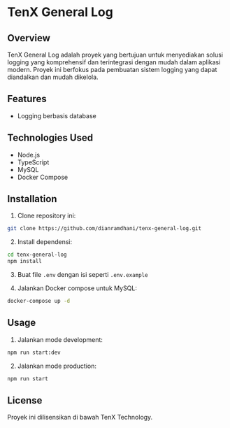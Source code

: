 
# TenX General Log

## Overview
TenX General Log adalah proyek yang bertujuan untuk menyediakan solusi logging yang komprehensif dan terintegrasi dengan mudah dalam aplikasi modern. Proyek ini berfokus pada pembuatan sistem logging yang dapat diandalkan dan mudah dikelola.

## Features
- Logging berbasis database

## Technologies Used
- Node.js
- TypeScript
- MySQL
- Docker Compose

## Installation
1. Clone repository ini:

```bash
git clone https://github.com/dianramdhani/tenx-general-log.git
```

2. Install dependensi:

```bash
cd tenx-general-log
npm install
```

3. Buat file `.env` dengan isi seperti `.env.example`

4. Jalankan Docker compose untuk MySQL:

```bash
docker-compose up -d
```

## Usage

1. Jalankan mode development:

```bash
npm run start:dev
```

2. Jalankan mode production:

```bash
npm run start
```

## License

Proyek ini dilisensikan di bawah TenX Technology.
